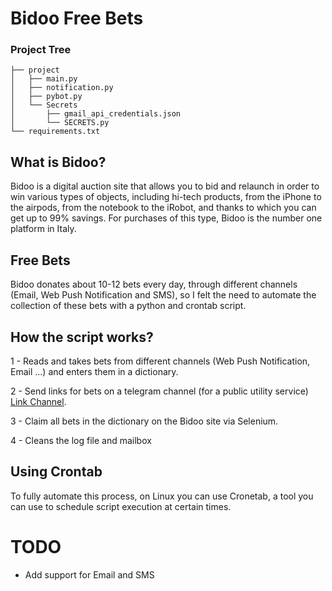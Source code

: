 # Bidoo Free Bets

### Project Tree
```
├── project
│   ├── main.py
│   ├── notification.py
│   ├── pybot.py
│   └── Secrets
│       ├── gmail_api_credentials.json
│       └── SECRETS.py
└── requirements.txt
```

## What is Bidoo?

Bidoo is a digital auction site that allows you to bid and relaunch in order to win various types of objects, including hi-tech products, from the iPhone to the airpods, from the notebook to the iRobot, and thanks to which you can get up to 99% savings. For purchases of this type, Bidoo is the number one platform in Italy.

## Free Bets

Bidoo donates about 10-12 bets every day, through different channels (Email, Web Push Notification and SMS), so I felt the need to automate the collection of these bets with a python and crontab script.

## How the script works?

1 - Reads and takes bets from different channels (Web Push Notification, Email ...) and enters them in a dictionary.

2 - Send links for bets on a telegram channel (for a public utility service) [Link Channel](https://t.me/bidoo_puntate_gratis "Bidoo - Puntate Gratis").

3 - Claim all bets in the dictionary on the Bidoo site via Selenium.

4 - Cleans the log file and mailbox

## Using Crontab

To fully automate this process, on Linux you can use Cronetab, a tool you can use to schedule script execution at certain times.

# TODO

- Add support for Email and SMS


